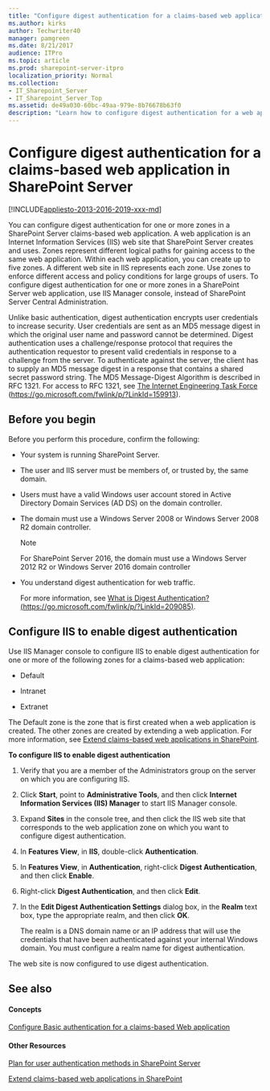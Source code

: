 ```yaml
---
title: "Configure digest authentication for a claims-based web application in SharePoint Server"
ms.author: kirks
author: Techwriter40
manager: pamgreen
ms.date: 8/21/2017
audience: ITPro
ms.topic: article
ms.prod: sharepoint-server-itpro
localization_priority: Normal
ms.collection:
- IT_Sharepoint_Server
- IT_Sharepoint_Server_Top
ms.assetid: de49a030-60bc-49aa-979e-8b76678b63f0
description: "Learn how to configure digest authentication for a web application that uses claims-based authentication in SharePoint Server."
---
```


# Configure digest authentication for a claims-based web application in SharePoint Server

[!INCLUDE[appliesto-2013-2016-2019-xxx-md](../includes/appliesto-2013-2016-2019-xxx-md.md)] 
  
You can configure digest authentication for one or more zones in a SharePoint Server claims-based web application. A web application is an Internet Information Services (IIS) web site that SharePoint Server creates and uses. Zones represent different logical paths for gaining access to the same web application. Within each web application, you can create up to five zones. A different web site in IIS represents each zone. Use zones to enforce different access and policy conditions for large groups of users. To configure digest authentication for one or more zones in a SharePoint Server web application, use IIS Manager console, instead of SharePoint Server Central Administration.
  
Unlike basic authentication, digest authentication encrypts user credentials to increase security. User credentials are sent as an MD5 message digest in which the original user name and password cannot be determined. Digest authentication uses a challenge/response protocol that requires the authentication requestor to present valid credentials in response to a challenge from the server. To authenticate against the server, the client has to supply an MD5 message digest in a response that contains a shared secret password string. The MD5 Message-Digest Algorithm is described in RFC 1321. For access to RFC 1321, see [The Internet Engineering Task Force](https://go.microsoft.com/fwlink/p/?LinkId=159913) (https://go.microsoft.com/fwlink/p/?LinkId=159913). 
  
## Before you begin
<a name="begin"> </a>

Before you perform this procedure, confirm the following:
  
- Your system is running SharePoint Server.
    
- The user and IIS server must be members of, or trusted by, the same domain.
    
- Users must have a valid Windows user account stored in Active Directory Domain Services (AD DS) on the domain controller.
    
- The domain must use a Windows Server 2008 or Windows Server 2008 R2 domain controller.
    
    > [!NOTE]
    > For SharePoint Server 2016, the domain must use a Windows Server 2012 R2 or Windows Server 2016 domain controller 
  
- You understand digest authentication for web traffic.
    
    For more information, see [What is Digest Authentication? (https://go.microsoft.com/fwlink/p/?LinkId=209085)](https://go.microsoft.com/fwlink/p/?LinkId=209085).
    
## Configure IIS to enable digest authentication
<a name="Section2"> </a>

Use IIS Manager console to configure IIS to enable digest authentication for one or more of the following zones for a claims-based web application:
  
- Default
    
- Intranet
    
- Extranet
    
The Default zone is the zone that is first created when a web application is created. The other zones are created by extending a web application. For more information, see [Extend claims-based web applications in SharePoint](/SharePoint/administration/extend-a-claims-based-web-application).
  
 **To configure IIS to enable digest authentication**
  
1. Verify that you are a member of the Administrators group on the server on which you are configuring IIS.
    
2. Click **Start**, point to **Administrative Tools**, and then click **Internet Information Services (IIS) Manager** to start IIS Manager console. 
    
3. Expand **Sites** in the console tree, and then click the IIS web site that corresponds to the web application zone on which you want to configure digest authentication. 
    
4. In **Features View**, in **IIS**, double-click **Authentication**.
    
5. In **Features View**, in **Authentication**, right-click **Digest Authentication**, and then click **Enable**.
    
6. Right-click **Digest Authentication**, and then click **Edit**.
    
7. In the **Edit Digest Authentication Settings** dialog box, in the **Realm** text box, type the appropriate realm, and then click **OK**.
    
    The realm is a DNS domain name or an IP address that will use the credentials that have been authenticated against your internal Windows domain. You must configure a realm name for digest authentication.
    
The web site is now configured to use digest authentication.
  
## See also
<a name="Section2"> </a>

#### Concepts

[Configure Basic authentication for a claims-based Web application](configure-basic-authentication-for-a-claims-based-web-application.md)
#### Other Resources

[Plan for user authentication methods in SharePoint Server](/SharePoint/security-for-sharepoint-server/plan-user-authentication)
  
[Extend claims-based web applications in SharePoint](/SharePoint/administration/extend-a-claims-based-web-application)

